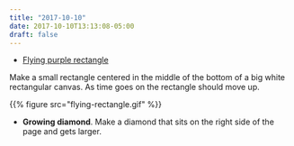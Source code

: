 ```yaml
---
title: "2017-10-10"
date: 2017-10-10T13:13:08-05:00
draft: false
---
```


* [Flying purple rectangle](flying-rectangle.rkt)

Make a small rectangle centered in the middle of the bottom of a big white rectangular canvas. As time goes on the rectangle should move up.

{{% figure src="flying-rectangle.gif" %}}

* **Growing diamond**. Make a diamond that sits on the right side of the page 
and gets larger.

